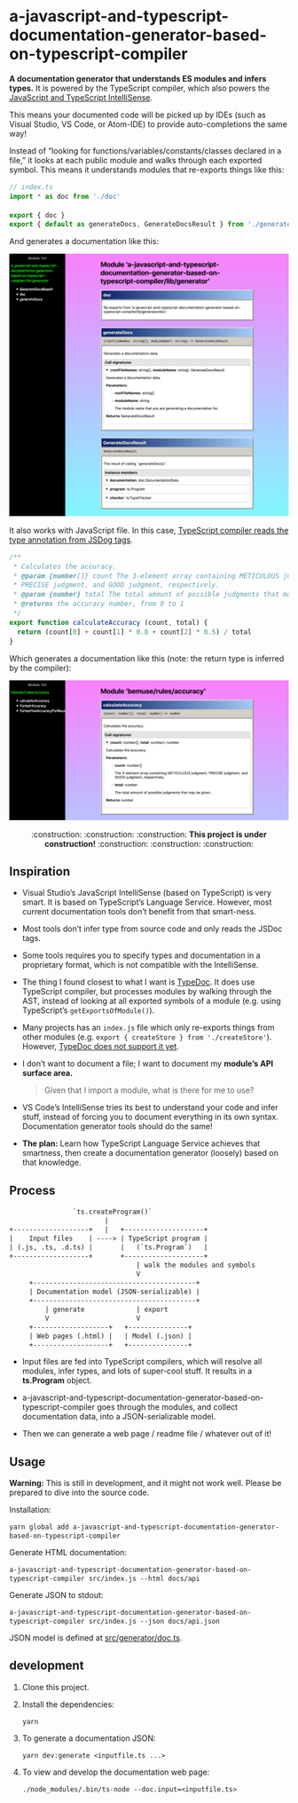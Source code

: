 # a-javascript-and-typescript-documentation-generator-based-on-typescript-compiler

**A documentation generator that understands ES modules and infers types.**
It is powered by the TypeScript compiler, which also powers the [JavaScript and TypeScript IntelliSense](https://github.com/Microsoft/TypeScript/wiki/JavaScript-Language-Service-in-Visual-Studio#TypeInference).

This means your documented code will be picked up by IDEs
(such as Visual Studio, VS Code, or Atom-IDE) to provide auto-completions the same way!


Instead of “looking for functions/variables/constants/classes declared in a file,”
it looks at each public module and walks through each exported symbol.
This means it understands modules that re-exports things like this:

```js
// index.ts
import * as doc from './doc'

export { doc }
export { default as generateDocs, GenerateDocsResult } from './generateDocs'
```

And generates a documentation like this:

![Generated docs](docs/images/example-re-export.png)

It also works with JavaScript file. In this case, [TypeScript compiler reads the type annotation from JSDog tags](https://github.com/Microsoft/TypeScript/wiki/JSDoc-support-in-JavaScript).

```js
/**
 * Calculates the accuracy.
 * @param {number[]} count The 3-element array containing METICULOUS judgment,
 * PRECISE judgment, and GOOD judgment, respectively.
 * @param {number} total The total amount of possible judgments that may be given.
 * @returns the accuracy number, from 0 to 1
 */
export function calculateAccuracy (count, total) {
  return (count[0] + count[1] * 0.8 + count[2] * 0.5) / total
}
```

Which generates a documentation like this
(note: the return type is inferred by the compiler):

![Generated docs](docs/images/example-js.png)

<p align="center">
  :construction: :construction: :construction:
  <strong>This project is under construction!</strong>
  :construction: :construction: :construction:
</p>

## Inspiration

  - Visual Studio’s JavaScript IntelliSense (based on TypeScript) is very smart.
    It is based on TypeScript’s Language Service.
    However, most current documentation tools don’t benefit from that smart-ness.

  - Most tools don’t infer type from source code and only reads the JSDoc tags.

  - Some tools requires you to specify types and documentation in a proprietary format,
    which is not compatible with the IntelliSense.

  - The thing I found closest to what I want is [TypeDoc](https://github.com/TypeStrong/typedoc).
    It does use TypeScript compiler,
    but processes modules by walking through the AST,
    instead of looking at all exported symbols of a module
    (e.g. using TypeScript’s `getExportsOfModule()`).

  - Many projects has an `index.js` file
    which only re-exports things from other modules
    (e.g. `export { createStore } from './createStore'`).
    However, [TypeDoc does not support it yet](https://github.com/TypeStrong/typedoc/issues/596).

  - I don’t want to document a file;
    I want to document my __module’s API surface area.__

    > Given that I import a module, what is there for me to use?

  - VS Code’s IntelliSense tries its best to understand your code and infer stuff,
    instead of forcing you to document everything in its own syntax.
    Documentation generator tools should do the same!

  - **The plan:** Learn how TypeScript Language Service achieves that smartness,
    then create a documentation generator (loosely) based on that knowledge.



## Process

```
                `ts.createProgram()`
                        |
+-------------------+   |   +--------------------+
|    Input files    | ----> | TypeScript program |
| (.js, .ts, .d.ts) |       |   (`ts.Program`)   |
+-------------------+       +--------------------+
                                | walk the modules and symbols
                                V
     +-----------------------------------------+
     | Documentation model (JSON-serializable) |
     +-----------------------------------------+
         | generate             | export
         V                      V
     +-------------------+   +---------------+
     | Web pages (.html) |   | Model (.json) |
     +-------------------+   +---------------+
```

  - Input files are fed into TypeScript compilers, which will resolve all
    modules, infer types, and lots of super-cool stuff.
    It results in a **ts.Program** object.

  - a-javascript-and-typescript-documentation-generator-based-on-typescript-compiler
    goes through the modules, and collect documentation data, into a JSON-serializable model.

  - Then we can generate a web page / readme file / whatever out of it!


## Usage

**Warning:**
This is still in development, and it might not work well.
Please be prepared to dive into the source code.

Installation:

```
yarn global add a-javascript-and-typescript-documentation-generator-based-on-typescript-compiler
```

Generate HTML documentation:

```
a-javascript-and-typescript-documentation-generator-based-on-typescript-compiler src/index.js --html docs/api
```

Generate JSON to stdout:

```
a-javascript-and-typescript-documentation-generator-based-on-typescript-compiler src/index.js --json docs/api.json
```

JSON model is defined at [src/generator/doc.ts](src/generator/doc.ts).


## development

1.  Clone this project.

2.  Install the dependencies:

    ```
    yarn
    ```

3.  To generate a documentation JSON:

    ```
    yarn dev:generate <inputfile.ts ...>
    ```

4.  To view and develop the documentation web page:

    ```
    ./node_modules/.bin/ts-node --doc.input=<inputfile.ts>
    ```
